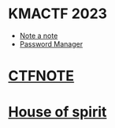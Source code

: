 # KMACTF 2023

- [Note a note](https://github.com/wan-hyhty/CTFs_competition/tree/main/kmactf2023_svattt/Pwn/964_Not_a_Note)
- [Password Manager](https://github.com/wan-hyhty/CTFs_competition/tree/main/kmactf2023_svattt/Pwn/1000_Password_Manager)

# [CTFNOTE](https://github.com/wan-hyhty/CTFNote#ctfnote)

# [House of spirit](https://github.com/wan-hyhty/Techniques#house-of-spirit)
